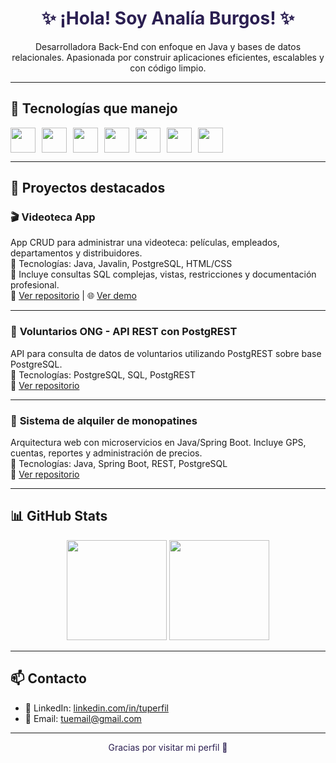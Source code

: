 
<!-- Banner o imagen personalizada (opcional) -->
<!-- Puedes crear una imagen en Canva y subirla al repo para colocar aquí -->
<!-- ![Banner](ruta/imagen.jpg) -->

<h1 align="center" style="color:#2b1f51;">✨ ¡Hola! Soy Analía Burgos! ✨</h1>

<p align="center">
Desarrolladora Back-End con enfoque en Java y bases de datos relacionales.  
Apasionada por construir aplicaciones eficientes, escalables y con código limpio.  
</p>

---

## 🚀 Tecnologías que manejo

<div style="display: flex; flex-wrap: wrap; gap: 10px;">
  <img src="https://cdn.jsdelivr.net/gh/devicons/devicon/icons/java/java-original.svg" width="40"/> 
  <img src="https://cdn.jsdelivr.net/gh/devicons/devicon/icons/spring/spring-original.svg" width="40"/>
  <img src="https://cdn.jsdelivr.net/gh/devicons/devicon/icons/postgresql/postgresql-original.svg" width="40"/>
  <img src="https://cdn.jsdelivr.net/gh/devicons/devicon/icons/html5/html5-original.svg" width="40"/> 
  <img src="https://cdn.jsdelivr.net/gh/devicons/devicon/icons/css3/css3-original.svg" width="40"/>
  <img src="https://cdn.jsdelivr.net/gh/devicons/devicon/icons/git/git-original.svg" width="40"/> 
  <img src="https://cdn.jsdelivr.net/gh/devicons/devicon/icons/github/github-original.svg" width="40"/> 
</div>

---

## 📂 Proyectos destacados

### 🎬 **Videoteca App**
App CRUD para administrar una videoteca: películas, empleados, departamentos y distribuidores.  
🔧 Tecnologías: Java, Javalin, PostgreSQL, HTML/CSS  
📌 Incluye consultas SQL complejas, vistas, restricciones y documentación profesional.  
🔗 [Ver repositorio](https://github.com/tuusuario/nombre-repo) | 🌐 [Ver demo](https://tudemo.vercel.app)

---

### 🤝 **Voluntarios ONG - API REST con PostgREST**
API para consulta de datos de voluntarios utilizando PostgREST sobre base PostgreSQL.  
🔧 Tecnologías: PostgreSQL, SQL, PostgREST  
🔗 [Ver repositorio](https://github.com/tuusuario/nombre-repo)

---

### 🛴 **Sistema de alquiler de monopatines**
Arquitectura web con microservicios en Java/Spring Boot. Incluye GPS, cuentas, reportes y administración de precios.  
🔧 Tecnologías: Java, Spring Boot, REST, PostgreSQL  
🔗 [Ver repositorio](https://github.com/tuusuario/nombre-repo)

---

## 📊 GitHub Stats

<div align="center">
  <img src="https://github-readme-stats.vercel.app/api?username=tuusuario&show_icons=true&theme=midnight-purple" height="160"/>
  <img src="https://github-readme-stats.vercel.app/api/top-langs/?username=tuusuario&layout=compact&theme=midnight-purple" height="160"/>
</div>

---

## 📫 Contacto


- 💼 LinkedIn: [linkedin.com/in/tuperfil](https://linkedin.com/in/tuperfil)
- 📧 Email: [tuemail@gmail.com](mailto:tuemail@gmail.com)

---

<p align="center" style="color:#2b1f51;">
Gracias por visitar mi perfil 🙌  
</p>
